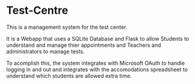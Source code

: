 # Test-Centre

This is a management system for the test center. 

It is a Webapp that uses a SQLite Database and Flask to allow Students to understand and manage thier appointments and Teachers and administrators to manage tests.

To acomplish this, the system integrates with Microsoft OAuth to handle logging in and out and integrates with the accomodations spreadsheet to understand which students are allowed extra time.
